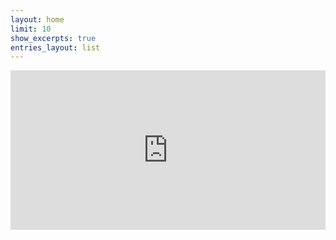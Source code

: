 ```yaml
---
layout: home
limit: 10
show_excerpts: true
entries_layout: list
---
```


<body><iframe id="songkick-widget-8269433-3837" style="height: 255px; width: 100%;" border="none" frameborder="0" allow="clipboard-write" src="https://widget-app.songkick.com/?artist=8269433&amp;header=&amp;background-color=transparent&amp;font-color=%23000000&amp;locale=en&amp;other-artists=on&amp;theme=dark"></iframe>
<script src="//widget.songkick.com/8269433/widget.js"></script></body>
